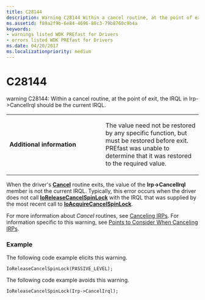 ```yaml
---
title: C28144
description: Warning C28144 Within a cancel routine, at the point of exit, the IRQL in Irp- CancelIrql should be the current IRQL.
ms.assetid: f89a2f9b-6e84-4696-80c3-79b8760c9b4a
keywords:
- warnings listed WDK PREfast for Drivers
- errors listed WDK PREfast for Drivers
ms.date: 04/20/2017
ms.localizationpriority: medium
---
```


# C28144


warning C28144: Within a cancel routine, at the point of exit, the IRQL in Irp-&gt;CancelIrql should be the current IRQL.

<table>
<colgroup>
<col width="50%" />
<col width="50%" />
</colgroup>
<tbody>
<tr class="odd">
<td align="left"><p><strong>Additional information</strong></p></td>
<td align="left"><p>The value need not be restored by any specific function, but must be restored before exit. PREfast was unable to determine that it was restored to the required value.</p></td>
</tr>
</tbody>
</table>

 

When the driver's [**Cancel**](https://msdn.microsoft.com/library/windows/hardware/ff540742) routine exits, the value of the **Irp-&gt;CancelIrql** member is not the current IRQL. Typically, this error occurs when the driver does not call [**IoReleaseCancelSpinLock**](https://msdn.microsoft.com/library/windows/hardware/ff549550) with the IRQL that was supplied by the most recent call to [**IoAcquireCancelSpinLock**](https://msdn.microsoft.com/library/windows/hardware/ff548196).

For more information about *Cancel* routines, see [Canceling IRPs](https://msdn.microsoft.com/library/windows/hardware/ff540748). For information specific to this warning, see [Points to Consider When Canceling IRPs](https://msdn.microsoft.com/library/windows/hardware/ff559700).

### <span id="example"></span><span id="EXAMPLE"></span>Example

The following code example elicits this warning.

```
IoReleaseCancelSpinLock(PASSIVE_LEVEL);
```

The following code example avoids this warning.

```
IoReleaseCancelSpinLock(Irp->CancelIrql);
```

 

 





